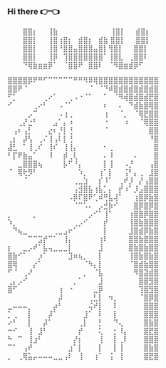 ### Hi there 👉👈⠀⠀⠀⠀⠀⠀⠀⠀⠀⠀⠀⠀⠀⠀⠀⠀


⠀⠀⠀⣿⣿⡆⠀⠀⢸⣷⠀⠀⠀⠀⠀⠀⠀⠀⠀⠀ ⢸⣿⡇⠀⠀⣾⣿⡆  
⠀⠀⠀⣿⣿⡇⠀⠀⢸⣿⢰⣿⡆⠀⣾⣿⡆⠀⣾⣷ ⣿⣿⡇⠀⠀⣿⣿⡇    
⠀⠀⠀⣿⣿⡇⠀⠀⢸⣿⠘⣿⣿⣤⣿⣿⣿⣤⣿⡇⢻⣿⡇⠀⠀⣿⣿⡇  
⠀⠀⠀⣿⣿⡇⠀⠀⢸⡿⠀⢹⣿⣿⣿⣿⣿⣿⣿⠁⢸⣿⣇⠀⢀⣿⣿⠇  
⠀⠀⠀⠙⢿⣷⣶⣶⡿⠁⠀⠈⣿⣿⠟⠀⣿⣿⠇⠀⠈⠻⣿⣶⣾⡿⠋


⣿⣿⣿⣿⡿⠟⠛⠋⠉⠉⠉⠉⠉⠛⠛⠻⠿⢿⣿⣿⣿⣿⣿⣿⣿⣿⣿⣿⣿⣿  
⣿⣿⠟⠈⠀⠀⠀⠀⠀⠀⠀⠀⠀⠀⠀⠀⠈⠀⠈⠙⠾⣿⣾⣿⣾⣿⣾⣿⣾⣿  
⠋⡁⠀⠀⠀⠀⠀⢀⠔⠁⠀⠀⢀⠠⠐⠈⠁⠀⠀⠁⠀⠈⠻⢾⣿⣾⣿⣾⣟⣿  
⠊⠀⠀⠀⠀⢀⠔⠃⠀⠀⠠⠈⠁⠀⠀⠀⠀⠀⠀⠆⠀⠀⠄⠀⠙⣾⣷⣿⢿⣿  
⠀⠀⠀⠀⡠⠉⠀⠀⠀⠀⠠⢰⢀⠀⠀⠀⠀⠀⠀⢰⠀⠀⠈⡀⠀⠈⢿⣟⣿⣿  
⠀⠀⢀⡜⣐⠃⠀⠀⠀⣠⠁⡄⠰⠀⠀⠀⠀⠀⠀⠐⠀⠀⠀⠰⠀⠀⠈⢿⣿⣿  
⠀⢠⠆⢠⡃⠀⠀⠀⣔⠆⡘⡇⢘⠀⠀⠀⠀⠀⠀⠈⠀⠀⠀⠀⠀⠀⠀⠀⣿⣿  
⢀⡆⠀⡼⢣⠀⢀⠌⢸⢠⠇⡇⢘⠀⠀⠀⠀⠀⠀⠀⠀⠀⠀⠀⠀⠀⠀⠀⠘⣿  
⣼⣃⠀⠁⢸⢀⠎⠀⢸⠎⠀⢸⢸⡄⠀⠀⠀⠀⠀⠂⢀⠀⠀⠀⠀⠀⠀⠀⠀⣿  
⠃⡏⠟⣷⣤⠁⠀⠀⠸⠀⠀⡾⢀⢇⠀⠀⠀⠀⠀⠄⠸⠀⠀⠀⠀⠄⠀⠀⠀⣿  
⠀⠀⣀⣿⣿⣿⢦⠀⠀⠀⠀⡧⠋⠘⡄⠀⠀⠀⠀⡇⢸⠀⠀⠠⡘⠀⠀⠀⢠⣿  
⠈⠀⢿⢗⡻⠃⠀⠀⠀⠀⠀⠀⠀⠀⠱⡀⠀⠀⢰⠁⡇⠀⠀⢨⠃⡄⢀⠀⣸⣿  
⠀⠀⠀⠈⠀⠀⠀⠀⠀⠀⠀⠀⠀⢀⣀⣱⠀⠀⡎⠸⠁⠀⢀⠞⡸⠀⡜⢠⣿⣿  
⠀⠀⠀⠀⠀⠀⠀⠀⠀⠀⠀⠀⠀⢠⣺⣿⣧⢰⣧⡁⡄⠀⡞⠰⠁⡸⣠⣿⣿⣿  
⠀⠀⠀⠀⠀⠀⠀⠀⠀⠀⠀⠀⠠⡿⠏⣿⠟⢁⠾⢛⣧⢼⠁⠀⠀⢰⣿⡿⣷⣿  
⠀⠀⠀⠀⠀⠀⠀⠀⠀⠀⠀⠀⠀⠈⠉⠡⠄⠀⡠⣚⡷⠊⠀⠀⠀⣿⡿⣿⡿⣿  
⡀⠀⠀⠀⠀⡀⠀⠀⠀⠀⠀⠀⠀⠀⠀⠀⡠⠊⠁⢸⠁⠀⠀⠀⢰⣿⣿⡿⣿⣿  
⠱⡀⠀⠀⠀⠀⠀⠀⠀⠀⠀⠀⠀⢀⡠⠊⠀⠀⠀⡞⠀⠀⠀⠀⢸⣿⣷⣿⣿⣿  
⠀⠙⢦⣀⠀⠀⠀⠀⠀⢀⣀⣠⠖⠁⠀⠀⠀⠀⠀⡇⠀⠀⠀⠀⣸⣿⣾⡿⣷⣿  
⠀⠀⠀⠀⠉⠉⣩⡞⠉⠁⠀⢸⡄⠀⠀⠀⠀⠀⢰⠇⠀⠀⠀⠀⣿⣿⣷⣿⣿⣿  
⡆⠀⠀⣀⡠⠞⠁⣧⢤⣀⣀⣀⡇⠀⠀⠀⠀⠀⣸⠀⠀⠀⠀⠀⣿⣷⣿⣷⣿⣿  
⣿⣷⠊⠁⠀⠀⡰⠁⠀⠀⠀⠀⣹⠶⢦⡀⠀⠀⡇⠀⠀⠀⠀⠀⢸⣿⣷⣿⣷⣿  
⣿⢿⠀⠀⠀⡔⠁⠀⠀⠀⠀⠀⠀⠀⠀⠈⠳⡄⡇⠀⠀⠀⠀⠀⠈⣿⣾⣷⣿⣿  
⠋⠈⠀⢀⠜⠀⠀⠀⠀⠀⠀⠀⠀⠀⠀⡀⠀⠈⣧⠀⠀⠀⠀⠀⠀⠻⣿⣽⣾⣿  
⢀⡄⡠⠊⠀⠀⠀⠀⠀⠀⠀⠀⠀⡀⠁⠀⠀⠀⣸⠀⠀⠀⠀⠀⠀⠀⣿⣿⣻⣿  
⣿⠋⠀⠀⠀⠀⠀⠀⠀⠀⢰⠀⠐⠀⠀⠀⠀⣀⡿⠀⠀⠀⠀⠀⠀⠀⢹⣿⣻⣿  
⠀⠀⠀⠀⠀⠀⠀⠀⠀⠀⡼⠀⠀⠀⠀⠀⢀⣃⡇⠀⠲⡀⠀⠀⠀⠀⠈⣿⡿⣿  
⣀⠤⠤⠤⡀⠀⠀⠀⠀⡴⠃⠀⠀⠀⠀⠀⢬⠞⡇⠀⠀⠇⠀⠀⠀⠀⠀⣿⣿⣿  
⡁⢀⠀⠀⡇⠀⠀⠀⡼⠁⠀⠀⠀⠀⠀⣸⠁⠀⠇⠀⠀⡇⠀⠀⠀⠀⠀⣿⣿⣿  
⠔⠃⠀⠀⡇⠀⠀⡼⠁⠀⠀⠀⠀⠀⢀⡇⠀⠀⡃⠀⠀⠙⢄⠀⠀⠀⠀⣿⣷⣿  
⠒⠊⠀⠀⢸⠀⣸⠃⠀⠀⠀⠀⠀⠀⡞⠀⠀⠀⢅⠀⠀⡂⠸⡄⠀⠀⠀⣿⣟⣿  
⠓⠀⠉⠀⢸⣰⠃⠀⠀⠀⠀⠀⠀⡜⡆⠀⠀⠀⢸⠀⠀⡇⢀⠇⠀⠀⠀⣿⣿⣿  
⠉⠁⠀⢠⠞⠀⠀⠀⠀⠀⠀⠀⣰⠁⡇⠀⠀⠀⡇⠀⠀⡇⢸⠀⠀⠀⠀⣿⣷⣿  
⡀⠀⢀⢿⣥⡤⠤⠤⠤⣀⣀⢠⠇⠀⢸⠀⠀⢰⠁⠀⢨⠀⢸⠀⠀⠀⠀⣿⣟⣿  
